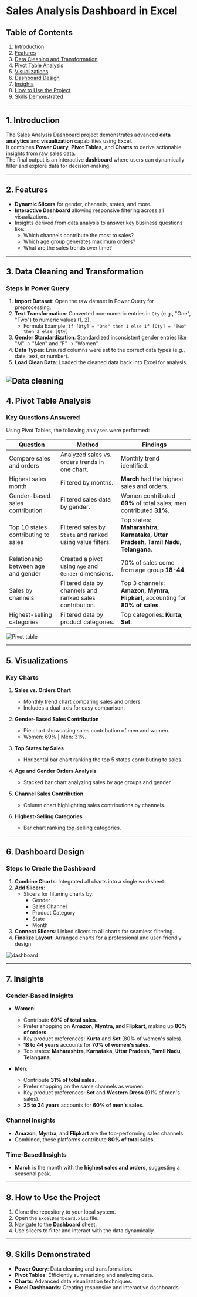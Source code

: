 # **Sales Analysis Dashboard in Excel**

## **Table of Contents**
1. [Introduction](#introduction)  
2. [Features](#features)  
3. [Data Cleaning and Transformation](#data-cleaning-and-transformation)  
4. [Pivot Table Analysis](#pivot-table-analysis)  
5. [Visualizations](#visualizations)  
6. [Dashboard Design](#dashboard-design)  
7. [Insights](#insights)  
8. [How to Use the Project](#how-to-use-the-project)  
9. [Skills Demonstrated](#skills-demonstrated)  

---

## **1. Introduction**
The Sales Analysis Dashboard project demonstrates advanced **data analytics** and **visualization** capabilities using Excel.  
It combines **Power Query**, **Pivot Tables**, and **Charts** to derive actionable insights from raw sales data.  
The final output is an interactive **dashboard** where users can dynamically filter and explore data for decision-making.

---

## **2. Features**
- **Dynamic Slicers** for gender, channels, states, and more.
- **Interactive Dashboard** allowing responsive filtering across all visualizations.
- Insights derived from data analysis to answer key business questions like:
  - Which channels contribute the most to sales?
  - Which age group generates maximum orders?
  - What are the sales trends over time?

---

## **3. Data Cleaning and Transformation**
### **Steps in Power Query**
1. **Import Dataset**: Open the raw dataset in Power Query for preprocessing.
2. **Text Transformation**: Converted non-numeric entries in `Qty` (e.g., "One", "Two") to numeric values (1, 2).  
   - Formula Example: `if [Qty] = "One" then 1 else if [Qty] = "Two" then 2 else [Qty]`
3. **Gender Standardization**: Standardized inconsistent gender entries like "M" → "Men" and "F" → "Women".
4. **Data Types**: Ensured columns were set to the correct data types (e.g., date, text, or number).
5. **Load Clean Data**: Loaded the cleaned data back into Excel for analysis.

  ![Data cleaning](https://github.com/user-attachments/assets/f2d09811-8e48-4de1-894e-b87de14f17a5)
---

## **4. Pivot Table Analysis**
### **Key Questions Answered**
Using Pivot Tables, the following analyses were performed:

| **Question**                           | **Method**                                                                                  | **Findings**                                                                 |
|----------------------------------------|--------------------------------------------------------------------------------------------|------------------------------------------------------------------------------|
| Compare sales and orders               | Analyzed sales vs. orders trends in one chart.                                              | Monthly trend identified.                                                    |
| Highest sales month                    | Filtered by months.                                                                         | **March** had the highest sales and orders.                                  |
| Gender-based sales contribution        | Filtered sales data by gender.                                                              | Women contributed **69%** of total sales; men contributed **31%**.           |
| Top 10 states contributing to sales    | Filtered sales by `State` and ranked using value filters.                                   | Top states: **Maharashtra, Karnataka, Uttar Pradesh, Tamil Nadu, Telangana**.|
| Relationship between age and gender    | Created a pivot using `Age` and `Gender` dimensions.                                        | 70% of sales come from age group **18-44**.                                  |
| Sales by channels                      | Filtered data by channels and ranked sales contribution.                                    | Top 3 channels: **Amazon, Myntra, Flipkart**, accounting for **80% of sales**.|
| Highest-selling categories             | Filtered data by product categories.                                                       | Top categories: **Kurta**, **Set**.                                          |

![Pivot table](https://github.com/user-attachments/assets/3bb3bbb8-807b-436b-a099-b9db519d0996)

---

## **5. Visualizations**
### **Key Charts**
1. **Sales vs. Orders Chart**  
   - Monthly trend chart comparing sales and orders.
   - Includes a dual-axis for easy comparison.

2. **Gender-Based Sales Contribution**  
   - Pie chart showcasing sales contribution of men and women.  
   - Women: 69% | Men: 31%.

3. **Top States by Sales**  
   - Horizontal bar chart ranking the top 5 states contributing to sales.

4. **Age and Gender Orders Analysis**  
   - Stacked bar chart analyzing sales by age groups and gender.

5. **Channel Sales Contribution**  
   - Column chart highlighting sales contributions by channels.

6. **Highest-Selling Categories**  
   - Bar chart ranking top-selling categories.
---

## **6. Dashboard Design**
### **Steps to Create the Dashboard**
1. **Combine Charts**: Integrated all charts into a single worksheet.
2. **Add Slicers**:  
   - Slicers for filtering charts by:
     - Gender
     - Sales Channel
     - Product Category
     - State
     - Month
3. **Connect Slicers**: Linked slicers to all charts for seamless filtering.
4. **Finalize Layout**: Arranged charts for a professional and user-friendly design.

![dashboard](https://github.com/user-attachments/assets/17f69dc3-7b2d-47bc-b876-a3586b24b48e)


---

## **7. Insights**

### **Gender-Based Insights**
- **Women**:  
  - Contribute **69% of total sales**.  
  - Prefer shopping on **Amazon, Myntra, and Flipkart**, making up **80% of orders**.  
  - Key product preferences: **Kurta** and **Set** (80% of women's sales).  
  - **18 to 44 years** accounts for **70% of women's sales**.  
  - Top states: **Maharashtra, Karnataka, Uttar Pradesh, Tamil Nadu, Telangana**.  

- **Men**:  
  - Contribute **31% of total sales**.  
  - Prefer shopping on the same channels as women.  
  - Key product preferences: **Set** and **Western Dress** (91% of men's sales).  
  - **25 to 34 years** accounts for **60% of men's sales**.

### **Channel Insights**
- **Amazon**, **Myntra**, and **Flipkart** are the top-performing sales channels.  
- Combined, these platforms contribute **80% of total sales**.

### **Time-Based Insights**
- **March** is the month with the **highest sales and orders**, suggesting a seasonal peak.  

---

## **8. How to Use the Project**
1. Clone the repository to your local system.  
2. Open the `ExcelDashboard.xlsx` file.  
3. Navigate to the **Dashboard** sheet.  
4. Use slicers to filter and interact with the data dynamically.  

---

## **9. Skills Demonstrated**
- **Power Query**: Data cleaning and transformation.  
- **Pivot Tables**: Efficiently summarizing and analyzing data.  
- **Charts**: Advanced data visualization techniques.  
- **Excel Dashboards**: Creating responsive and interactive dashboards.  
